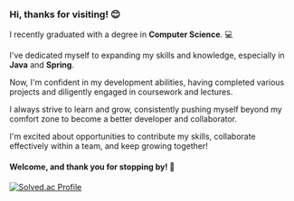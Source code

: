 ### Hi, thanks for visiting! 😊

I recently graduated with a degree in **Computer Science**. 💻  

I've dedicated myself to expanding my skills and knowledge, especially in **Java** and **Spring**.  

Now, I'm confident in my development abilities, having completed various projects and diligently engaged in coursework and lectures.  

I always strive to learn and grow, consistently pushing myself beyond my comfort zone to become a better developer and collaborator.  

I'm excited about opportunities to contribute my skills, collaborate effectively within a team, and keep growing together!  

#### Welcome, and thank you for stopping by! 🚀

[![Solved.ac Profile](http://mazassumnida.wtf/api/v2/generate_badge?boj=jack3409)](https://solved.ac/jack3409/)
